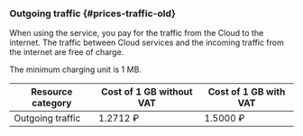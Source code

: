 ### Outgoing traffic {#prices-traffic-old}

When using the service, you pay for the traffic from the Cloud to the internet. The traffic between Cloud services and the incoming traffic from the internet are free of charge.

The minimum charging unit is 1 MB.

| Resource category | Cost of 1 GB without VAT | Cost of 1 GB with VAT |
| ----- | ----- | ----- |
| Outgoing traffic | 1.2712 ₽ | 1.5000 ₽ |

